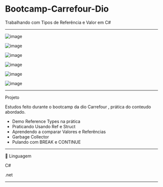 # Bootcamp-Carrefour-Dio
Trabalhando com Tipos de Referência e Valor em C#
**************************************************************************************************

![image](https://user-images.githubusercontent.com/72118415/161806191-bbf15b8f-e817-4d98-b508-c97fd9079531.png)

![image](https://user-images.githubusercontent.com/72118415/162277299-7b174380-c42e-4354-8d78-997a6d3d570c.png)

![image](https://user-images.githubusercontent.com/72118415/162340248-c4e75024-ee9c-4d91-bce4-b964ca6488b2.png)

![image](https://user-images.githubusercontent.com/72118415/162342257-36614e52-cc98-4a24-a808-a4055a2cb570.png)


![image](https://user-images.githubusercontent.com/72118415/162349333-f3f0ce3c-f4bd-4790-bfb1-65d8c9395f83.png)

![image](https://user-images.githubusercontent.com/72118415/162493605-06d79fcf-9c24-4261-8cd6-8f21d860da0d.png)

*************************************************************************************************
Projeto

Estudos feito durante o bootcamp da dio Carrefour , prática do conteudo abordado.

- Demo Reference Types na prática
- Praticando Usando Ref e Struct
- Aprendendo a comparar Valores e Referências
- Garbage Collector
- Pulando com BREAK e CONTINUE
**************************************************************************************************
🚀 Linguagem

C#

.net

*************************************************************************************************
